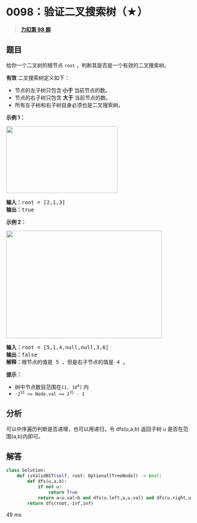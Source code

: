 # 0098：验证二叉搜索树（★）


> <u>**[力扣第 98 题](https://leetcode.cn/problems/validate-binary-search-tree/)**</u>

## 题目

<p>给你一个二叉树的根节点 <code>root</code> ，判断其是否是一个有效的二叉搜索树。</p>

<p><strong>有效</strong> 二叉搜索树定义如下：</p>

<ul>
<li>节点的左子树只包含<strong> 小于 </strong>当前节点的数。</li>
<li>节点的右子树只包含 <strong>大于</strong> 当前节点的数。</li>
<li>所有左子树和右子树自身必须也是二叉搜索树。</li>
</ul>



<p><strong>示例 1：</strong></p>
<img alt="" src="https://assets.leetcode.com/uploads/2020/12/01/tree1.jpg" style="width: 302px; height: 182px;" />
<pre>
<strong>输入：</strong>root = [2,1,3]
<strong>输出：</strong>true
</pre>

<p><strong>示例 2：</strong></p>
<img alt="" src="https://assets.leetcode.com/uploads/2020/12/01/tree2.jpg" style="width: 422px; height: 292px;" />
<pre>
<strong>输入：</strong>root = [5,1,4,null,null,3,6]
<strong>输出：</strong>false
<strong>解释：</strong>根节点的值是 5 ，但是右子节点的值是 4 。
</pre>



<p><strong>提示：</strong></p>

<ul>
<li>树中节点数目范围在<code>[1, 10<sup>4</sup>]</code> 内</li>
<li><code>-2<sup>31</sup> &lt;= Node.val &lt;= 2<sup>31</sup> - 1</code></li>
</ul>


## 分析

可以中序遍历判断是否递增，也可以用递归，令 dfs(u,a,b) 返回子树 u 是否在范围(a,b)内即可。

## 解答

```python
class Solution:
    def isValidBST(self, root: Optional[TreeNode]) -> bool:
        def dfs(u,a,b):
            if not u:
                return True
            return a<u.val<b and dfs(u.left,a,u.val) and dfs(u.right,u.val,b)
        return dfs(root,-inf,inf)
```
49 ms


